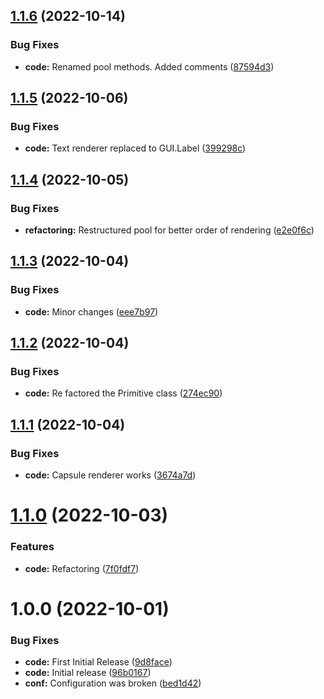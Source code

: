 ## [1.1.6](https://github.com/hww/XiDebugDraw/compare/v1.1.5...v1.1.6) (2022-10-14)


### Bug Fixes

* **code:** Renamed pool methods. Added comments ([87594d3](https://github.com/hww/XiDebugDraw/commit/87594d3272801cd62cc2b87856556d55bff5e9d8))

## [1.1.5](https://github.com/hww/XiDebugDraw/compare/v1.1.4...v1.1.5) (2022-10-06)


### Bug Fixes

* **code:** Text renderer replaced to GUI.Label ([399298c](https://github.com/hww/XiDebugDraw/commit/399298c29cbfd611c7cf13247fd62e0c63f7c335))

## [1.1.4](https://github.com/hww/XiDebugDraw/compare/v1.1.3...v1.1.4) (2022-10-05)


### Bug Fixes

* **refactoring:** Restructured pool for better order of rendering ([e2e0f6c](https://github.com/hww/XiDebugDraw/commit/e2e0f6c1fe70cf586f1e0b044b30aafe37dc6b68))

## [1.1.3](https://github.com/hww/XiDebugDraw/compare/v1.1.2...v1.1.3) (2022-10-04)


### Bug Fixes

* **code:** Minor changes ([eee7b97](https://github.com/hww/XiDebugDraw/commit/eee7b97187bdf25b87510ebe6ba23ba3acb9c22c))

## [1.1.2](https://github.com/hww/XiDebugDraw/compare/v1.1.1...v1.1.2) (2022-10-04)


### Bug Fixes

* **code:** Re factored the Primitive class ([274ec90](https://github.com/hww/XiDebugDraw/commit/274ec90f6f367c1d906239b41212d90231daed72))

## [1.1.1](https://github.com/hww/XiDebugDraw/compare/v1.1.0...v1.1.1) (2022-10-04)


### Bug Fixes

* **code:** Capsule renderer works ([3674a7d](https://github.com/hww/XiDebugDraw/commit/3674a7daffe75e4d2f2e0f3b914cb85c5df7d842))

# [1.1.0](https://github.com/hww/XiDebugDraw/compare/v1.0.0...v1.1.0) (2022-10-03)


### Features

* **code:** Refactoring ([7f0fdf7](https://github.com/hww/XiDebugDraw/commit/7f0fdf7d03d359afce8995de4c24e88782126937))

# 1.0.0 (2022-10-01)


### Bug Fixes

* **code:** First Initial Release ([9d8face](https://github.com/hww/XiDebugDraw/commit/9d8facee1c756fcb02fb403b742ab3f23d24a6cd))
* **code:** Initial release ([96b0167](https://github.com/hww/XiDebugDraw/commit/96b0167839f927a96c3ca425a48fb2abd1f8be4e))
* **conf:** Configuration was broken ([bed1d42](https://github.com/hww/XiDebugDraw/commit/bed1d4284f5ada8d76518f0a6f95973c871c5ac6))
